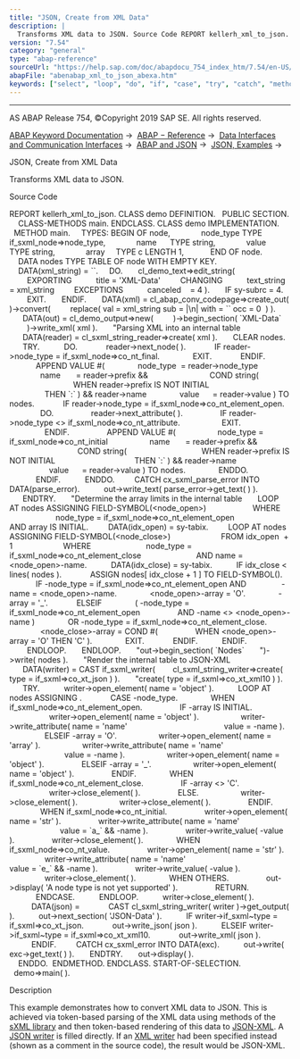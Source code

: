 ```yaml
---
title: "JSON, Create from XML Data"
description: |
  Transforms XML data to JSON. Source Code REPORT kellerh_xml_to_json. CLASS demo DEFINITION. PUBLIC SECTION. CLASS-METHODS main. ENDCLASS. CLASS demo IMPLEMENTATION. METHOD main. TYPES: BEGIN OF node, node_type TYPE if_sxml_node=>node_type, name      TYPE string, value     TYPE string, array
version: "7.54"
category: "general"
type: "abap-reference"
sourceUrl: "https://help.sap.com/doc/abapdocu_754_index_htm/7.54/en-US/abenabap_xml_to_json_abexa.htm"
abapFile: "abenabap_xml_to_json_abexa.htm"
keywords: ["select", "loop", "do", "if", "case", "try", "catch", "method", "class", "data", "types", "internal-table", "abenabap", "xml", "json", "abexa"]
---
```


* * *

AS ABAP Release 754, ©Copyright 2019 SAP SE. All rights reserved.

[ABAP Keyword Documentation](https://help.sap.com/doc/abapdocu_754_index_htm/7.54/en-US/abenabap.htm) →  [ABAP − Reference](https://help.sap.com/doc/abapdocu_754_index_htm/7.54/en-US/abenabap_reference.htm) →  [Data Interfaces and Communication Interfaces](https://help.sap.com/doc/abapdocu_754_index_htm/7.54/en-US/abenabap_data_communication.htm) →  [ABAP and JSON](https://help.sap.com/doc/abapdocu_754_index_htm/7.54/en-US/abenabap_json.htm) →  [JSON, Examples](https://help.sap.com/doc/abapdocu_754_index_htm/7.54/en-US/abenabap_json_abexas.htm) → 

JSON, Create from XML Data

Transforms XML data to JSON.

Source Code

REPORT kellerh\_xml\_to\_json.
CLASS demo DEFINITION.
  PUBLIC SECTION.
    CLASS-METHODS main.
ENDCLASS.
CLASS demo IMPLEMENTATION.
  METHOD main.
    TYPES: BEGIN OF node,
             node\_type TYPE if\_sxml\_node=>node\_type,
             name      TYPE string,
             value     TYPE string,
             array     TYPE c LENGTH 1,
           END OF node.
    DATA nodes TYPE TABLE OF node WITH EMPTY KEY.
    DATA(xml\_string) = \`<root />\`.
    DO.
      cl\_demo\_text=>edit\_string(
        EXPORTING
          title = 'XML-Data'
        CHANGING
          text\_string = xml\_string
        EXCEPTIONS
          canceled    = 4 ).
      IF sy-subrc = 4.
        EXIT.
      ENDIF.
      DATA(xml) = cl\_abap\_conv\_codepage=>create\_out( )->convert(
        replace( val = xml\_string sub = |\\n| with = \`\` occ = 0  ) ).
      DATA(out) = cl\_demo\_output=>new(
        )->begin\_section( \`XML-Data\`
        )->write\_xml( xml ).
      "Parsing XML into an internal table
      DATA(reader) = cl\_sxml\_string\_reader=>create( xml ).
      CLEAR nodes.
      TRY.
          DO.
            reader->next\_node( ).
            IF reader->node\_type = if\_sxml\_node=>co\_nt\_final.
              EXIT.
            ENDIF.
            APPEND VALUE #(
              node\_type  = reader->node\_type
              name       = reader->prefix &&
                           COND string(
                             WHEN reader->prefix IS NOT INITIAL
                                  THEN \`:\` ) && reader->name
              value      = reader->value ) TO nodes.
            IF reader->node\_type = if\_sxml\_node=>co\_nt\_element\_open.
              DO.
                reader->next\_attribute( ).
                IF reader->node\_type <> if\_sxml\_node=>co\_nt\_attribute.
                  EXIT.
                ENDIF.
                APPEND VALUE #(
                  node\_type = if\_sxml\_node=>co\_nt\_initial
                  name       = reader->prefix &&
                               COND string(
                                 WHEN reader->prefix IS NOT INITIAL
                                   THEN \`:\` ) && reader->name
                  value      = reader->value ) TO nodes.
              ENDDO.
            ENDIF.
          ENDDO.
        CATCH cx\_sxml\_parse\_error INTO DATA(parse\_error).
          out->write\_text( parse\_error->get\_text( ) ).
      ENDTRY.
      "Determine the array limits in the internal table
      LOOP AT nodes ASSIGNING FIELD-SYMBOL(<node\_open>)
                    WHERE
                     node\_type = if\_sxml\_node=>co\_nt\_element\_open
                     AND array IS INITIAL.
        DATA(idx\_open) = sy-tabix.
        LOOP AT nodes ASSIGNING FIELD-SYMBOL(<node\_close>)
                      FROM idx\_open  + 1
                      WHERE
                        node\_type = if\_sxml\_node=>co\_nt\_element\_close
                        AND name = <node\_open>-name.
          DATA(idx\_close) = sy-tabix.
          IF idx\_close < lines( nodes ).
            ASSIGN nodes\[ idx\_close + 1 \] TO FIELD-SYMBOL(<node>).
            IF <node>-node\_type = if\_sxml\_node=>co\_nt\_element\_open AND
               <node>-name = <node\_open>-name.
              <node\_open>-array = 'O'.
              <node>-array = '\_'.
            ELSEIF
              ( <node>-node\_type = if\_sxml\_node=>co\_nt\_element\_open
                AND <node>-name <> <node\_open>-name )
              OR <node>-node\_type = if\_sxml\_node=>co\_nt\_element\_close.
              <node\_close>-array = COND #(
                WHEN <node\_open>-array = 'O' THEN 'C' ).
              EXIT.
            ENDIF.
          ENDIF.
        ENDLOOP.
      ENDLOOP.
      "out->begin\_section( \`Nodes\`
      ")->write( nodes ).
      "Render the internal table to JSON-XML
      DATA(writer) = CAST if\_sxml\_writer(
       cl\_sxml\_string\_writer=>create( type = if\_sxml=>co\_xt\_json ) ).
      "create( type = if\_sxml=>co\_xt\_xml10 ) ).
      TRY.
          writer->open\_element( name = 'object' ).
          LOOP AT nodes ASSIGNING <node>.
            CASE <node>-node\_type.
              WHEN if\_sxml\_node=>co\_nt\_element\_open.
                IF <node>-array IS INITIAL.
                  writer->open\_element( name = 'object' ).
                  writer->write\_attribute( name = 'name'
                                           value = <node>-name ).
                ELSEIF <node>-array = 'O'.
                  writer->open\_element( name = 'array' ).
                  writer->write\_attribute( name = 'name'
                                           value = <node>-name ).
                  writer->open\_element( name = 'object' ).
                ELSEIF <node>-array = '\_'.
                  writer->open\_element( name = 'object' ).
                ENDIF.
              WHEN if\_sxml\_node=>co\_nt\_element\_close.
                IF <node>-array <> 'C'.
                  writer->close\_element( ).
                ELSE.
                  writer->close\_element( ).
                  writer->close\_element( ).
                ENDIF.
              WHEN if\_sxml\_node=>co\_nt\_initial.
                writer->open\_element( name = 'str' ).
                writer->write\_attribute( name = 'name'
                                         value = \`a\_\` && <node>-name ).
                writer->write\_value( <node>-value ).
                writer->close\_element( ).
              WHEN if\_sxml\_node=>co\_nt\_value.
                writer->open\_element( name = 'str' ).
                writer->write\_attribute( name = 'name'
                                         value = \`e\_\` && <node>-name ).
                writer->write\_value( <node>-value ).
                writer->close\_element( ).
              WHEN OTHERS.
                out->display( 'A node type is not yet supported' ).
                RETURN.
            ENDCASE.
          ENDLOOP.
          writer->close\_element( ).
          DATA(json) =
            CAST cl\_sxml\_string\_writer( writer )->get\_output( ).
          out->next\_section( 'JSON-Data' ).
          IF writer->if\_sxml~type = if\_sxml=>co\_xt\_json.
            out->write\_json( json ).
          ELSEIF writer->if\_sxml~type = if\_sxml=>co\_xt\_xml10.
            out->write\_xml( json ).
          ENDIF.
        CATCH cx\_sxml\_error INTO DATA(exc).
          out->write( exc->get\_text( ) ).
      ENDTRY.
      out->display( ).
    ENDDO.  ENDMETHOD.
ENDCLASS.
START-OF-SELECTION.
  demo=>main( ).

Description

This example demonstrates how to convert XML data to JSON. This is achieved via token-based parsing of the XML data using methods of the [sXML library](https://help.sap.com/doc/abapdocu_754_index_htm/7.54/en-US/abenabap_sxml_lib.htm) and then token-based rendering of this data to [JSON-XML](https://help.sap.com/doc/abapdocu_754_index_htm/7.54/en-US/abenjson_xml_glosry.htm "Glossary Entry"). A [JSON writer](https://help.sap.com/doc/abapdocu_754_index_htm/7.54/en-US/abenjson_writer_glosry.htm "Glossary Entry") is filled directly. If an [XML writer](https://help.sap.com/doc/abapdocu_754_index_htm/7.54/en-US/abenxml_writer_glosry.htm "Glossary Entry") had been specified instead (shown as a comment in the source code), the result would be JSON-XML.